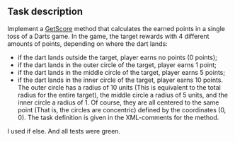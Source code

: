 ## Task description

Implement a [GetScore](DartsGame/Darts.cs#L13) method that calculates the earned points in a single toss of a Darts game. In the game, the target rewards with 4 different amounts of points, depending on where the dart lands:
- if the dart lands outside the target, player earns no points (0 points);
- if the dart lands in the outer circle of the target, player earns 1 point;
- if the dart lands in the middle circle of the target, player earns 5 points;
- if the dart lands in the inner circle of the target, player earns 10 points.  
The outer circle has a radius of 10 units (This is equivalent to the total radius for the entire target), the middle circle a radius of 5 units, and the inner circle a radius of 1. Of course, they are all centered to the same point (That is, the circles are concentric) defined by the coordinates (0, 0). The task definition is given in the XML-comments for the method.

I used if else. And all tests were green.
